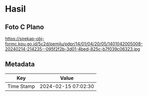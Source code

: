 # Hasil

## Foto C Plano

https://sirekap-obj-formc.kpu.go.id/5c2d/pemilu/pdpr/14/01/04/20/05/1401042005008-20240214-214235--095f2f2b-3d01-4bed-825c-b7f039c06323.jpg


## Metadata

| Key        | Value               |
| ---------- | ------------------- |
| Time Stamp | 2024-02-15 07:02:30 |



